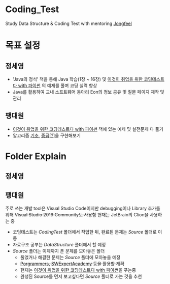# Coding_Test
Study Data Structure & Coding Test with mentoring [Jongfeel](https://github.com/jongfeel/Software)

# 목표 설정
## 정세영
- 'Java의 정석' 책을 통해 Java 학습(1장 ~ 16장) 및  [이것이 취업을 위한 코딩테스트다 with 파이썬](https://github.com/ndb796/python-for-coding-test) 의 예제를 풀며 코딩 실력 향상
- Java를 활용하여 교내 소프트웨어 동아리 Eon의 정보 공유 및 질문 페이지 제작 및 관리
## 팽대원
- [이것이 취업을 위한 코딩테스트다 with 파이썬](https://github.com/ndb796/python-for-coding-test) 책에 있는 예제 및 실전문제 다 풀기
- 알고리즘 [기초](https://librewiki.net/wiki/%EC%8B%9C%EB%A6%AC%EC%A6%88:%EC%88%98%ED%95%99%EC%9D%B8%EB%93%AF_%EA%B3%BC%ED%95%99%EC%95%84%EB%8B%8C_%EA%B3%B5%ED%95%99%EA%B0%99%EC%9D%80_%EC%BB%B4%ED%93%A8%ED%84%B0%EA%B3%BC%ED%95%99/%EC%95%8C%EA%B3%A0%EB%A6%AC%EC%A6%98_%EA%B8%B0%EC%B4%88), [중급[?]](https://librewiki.net/wiki/%EC%8B%9C%EB%A6%AC%EC%A6%88:%EC%88%98%ED%95%99%EC%9D%B8%EB%93%AF_%EA%B3%BC%ED%95%99%EC%95%84%EB%8B%8C_%EA%B3%B5%ED%95%99%EA%B0%99%EC%9D%80_%EC%BB%B4%ED%93%A8%ED%84%B0%EA%B3%BC%ED%95%99/%EC%95%8C%EA%B3%A0%EB%A6%AC%EC%A6%98_%EC%A4%91%EA%B8%89)을 구현해보기

# Folder Explain
## 정세영
## 팽대원
주로 쓰는 개발 tool은 Visual Studio Code이지만 debugging이나 Library 추가를 위해 ~~Visual Studio 2019 Community도 사용함~~ 현재는 JetBrain의 Clion을 사용하는 중
- 코딩테스트는 *CodingTest* 폴더에서 작업한 뒤, 완료된 문제는 *Source* 폴더로 이동
- 자료구조 공부는 *DataStructure* 폴더에서 할 예정
- *Source* 폴더는 이제까지 푼 문제를 모아놓은 폴더
  - 풀었거나 해결한 문제는 *Source* 폴더에 모아놓을 예정
  - ~~[Porgrammers](https://programmers.co.kr/learn/challenges), [SWExpertAcademy](https://swexpertacademy.com/main/main.do) 등을 활용할 계획~~
  - 현재는 [이것이 취업을 위한 코딩테스트다 with 파이썬](https://github.com/ndb796/python-for-coding-test)을 푸는중
  - 완성된 Source를 먼저 보고싶다면 *Source* 폴더로 가는 것을 추천
